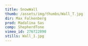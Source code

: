 ```yaml
---
title: SnowWall
thumb: /assets/img/thumbs/Wall_T.jpg
dir: Max Falkenberg
prod: Madalina Sas
comp: ShepherdTone
vimeo_id: 276722890
stills: Wall_1.jpg
---
```



